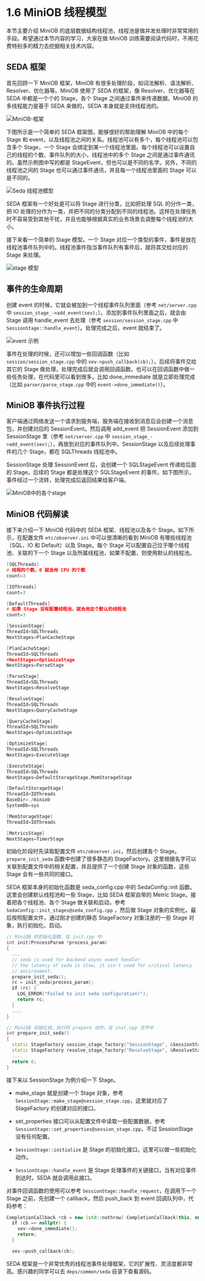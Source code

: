 # 1.6 MiniOB 线程模型

本节主要介绍 MiniOB 的底层数据结构线程池，线程池是做并发处理时非常常用的手段。希望通过本节内容的学习，大家在做 MiniOB 训练需要阅读代码时，不用花费特别多的精力去挖掘相关技术内容。

## SEDA 框架

首先回顾一下 MiniOB 框架，MiniOB 有很多处理阶段，如词法解析、语法解析、Resolver、优化器等。MiniOB 使用了 SEDA 的框架，像 Resolver、优化器等在 SEDA 中都是一个个的 Stage，各个 Stage 之间通过事件来传递数据。MiniOB 的多线程能力是基于 SEDA 来做的，SEDA 本身就是支持线程池的。

![MiniOB-框架](https://obbusiness-private.oss-cn-shanghai.aliyuncs.com/doc/img/kernel-quickstart/V1.0.0/zh-CN/1.database-system-overview/8.miniob-thread-model-01.png)

下图所示是一个简单的 SEDA 框架图，能够很好的帮助理解 MiniOB 中的每个 Stage 和 event，以及线程池之间的关系。线程池可以有多个，每个线程池可以包含多个 Stage，一个 Stage 会绑定到某一个线程池里面。每个线程池可以设置自己的线程的个数、事件队列的大小，线程池中的多个 Stage 之间是通过事件通讯的。虽然示例图中写的都是 StageEvent，但也可以是不同的名字。另外，不同的线程池之间的 Stage 也可以通过事件通讯，并且每一个线程池里面的 Stage 可以是不同的。

![Seda 线程池模型](https://obbusiness-private.oss-cn-shanghai.aliyuncs.com/doc/img/kernel-quickstart/V1.0.0/zh-CN/1.database-system-overview/8.miniob-thread-model-02.png)

SEDA 框架有一个好处是可以将 Stage 进行分类，比如把处理 SQL 的分作一类，把 IO 处理的分作为一类，并把不同的分类分配到不同的线程池。这样在处理任务时不容易受到其他干扰，并且也能够根据真实的业务场景去调整每个线程池的大小。

接下来看一个简单的 Stage 模型。一个 Stage 对应一个类型的事件，事件是放在线程池事件队列中的。线程池事件指当事件队列有事件后，就将其交给对应的 Stage 来处理。

![stage 模型](https://obbusiness-private.oss-cn-shanghai.aliyuncs.com/doc/img/kernel-quickstart/V1.0.0/zh-CN/1.database-system-overview/8.miniob-thread-model-03.png)

## 事件的生命周期

创建 event 的时候，它就会被加到一个线程事件队列里面（参考 `net/server.cpp` 中 `session_stage_->add_event(sev);`）。添加到事件队列里面之后，就会由 Stage 调用 handle_event 去处理（参考 `session/session_stage.cpp` 中 `SessionStage::handle_event`）。处理完成之后，event 就结束了。

![event 示例](https://obbusiness-private.oss-cn-shanghai.aliyuncs.com/doc/img/kernel-quickstart/V1.0.0/zh-CN/1.database-system-overview/8.miniob-thread-model-04.png)

事件在处理的时候，还可以增加一些回调函数（比如 `session/session_stage.cpp` 中的 `sev->push_callback(cb);`），后续将事件交给其它的 Stage 做处理，处理完成后就会调用回调函数。也可以在回调函数中做一些任务处理，在代码里可以看到很多，比如 done_immediate 就是立即处理完成（比如 `parser/parse_stage.cpp` 中的 `event->done_immediate()`）。

## MiniOB 事件执行过程

客户端通过网络发送一个请求到服务端，服务端在接收到消息后会创建一个消息包，并创建对应的 SessionEvent。然后调用 add_event 把 SessionEvent 添加到 SessionStage 里（参考 `net/server.cpp` 中 `session_stage_->add_event(sev);`），再放到对应的事件队列中。SessionStage 以及后续处理事件的几个 Stage，都在 SQLThreads 线程池中。

SessionStage 处理 SessionEvent 后，会创建一个 SQLStageEvent 传递给后面的 Stage。后续的 Stage 都是处理这个 SQLStageEvent 的事件。如下图所示，事件经过一个流转，处理完成后返回结果给客户端。

![MiniOB中的各个stage](https://obbusiness-private.oss-cn-shanghai.aliyuncs.com/doc/img/kernel-quickstart/V1.0.0/zh-CN/1.database-system-overview/8.miniob-thread-model-05.png)

## MiniOB 代码解读

接下来介绍一下 MiniOB 代码中的 SEDA 框架、线程池以及各个 Stage。如下所示，在配置文件 `etc/observer.ini` 中可以很清晰的看到 MiniOB 有哪些线程池（SQL、IO 和 Default）以及 Stage。每个 Stage 可以配置自己位于哪个线程池、关联的下一个 Stage 以及所属线程池，如果不配置，则使用默认的线程池。

```cpp
[SQLThreads]
# 线程的个数，0 就会用 CPU 的个数
count=3

[IOThreads]
count=3

[DefaultThreads]
# 如果 Stage 没有配置线程池，就会用这个默认的线程池
count=3

[SessionStage]
ThreadId=SQLThreads
NextStages=PlanCacheStage

[PlanCacheStage]
ThreadId=SQLThreads
#NextStages=OptimizeStage
NextStages=ParseStage

[ParseStage]
ThreadId=SQLThreads
NextStages=ResolveStage

[ResolveStage]
ThreadId=SQLThreads
NextStages=QueryCacheStage

[QueryCacheStage]
ThreadId=SQLThreads
NextStages=OptimizeStage

[OptimizeStage]
ThreadId=SQLThreads
NextStages=ExecuteStage

[ExecuteStage]
ThreadId=SQLThreads
NextStages=DefaultStorageStage,MemStorageStage

[DefaultStorageStage]
ThreadId=IOThreads
BaseDir=./miniob
SystemDb=sys

[MemStorageStage]
ThreadId=IOThreads

[MetricsStage]
NextStages=TimerStage
```

初始化阶段时先读取配置文件 `etc/observer.ini`，然后创建各个 Stage。 `prepare_init_seda` 函数中创建了很多静态的 StageFactory。这里根据名字可以关联到配置文件中的相关配置，并且提供了一个创建 Stage 对象的函数，这些 Stage 会有一些共同的接口。

SEDA 框架本身的初始化函数是 seda_config.cpp 中的 SedaConfig::init 函数。这里会创建默认线程池和一些 Stage，比如 SEDA 框架自带的 Metric Stage。接着把各个线程池、各个 Stage 做关联和启动，参考 `SedaConfig::init_stages@seda_config.cpp` ，然后做 Stage 对象的实例化。最后按照配置文件，通过刚才创建的静态 StageFactory 对象注册的一些 Stage 对象，执行初始化、启动。

```cpp
// MiniOB 的初始化函数，在 init.cpp 中
int init(ProcessParam *process_param)
{
  ...
  // seda is used for backend async event handler
  // the latency of seda is slow, it isn't used for critical latency
  // environment.
  prepare_init_seda();
  rc = init_seda(process_param);
  if (rc) {
    LOG_ERROR("Failed to init seda configuration!");
    return rc;
  }
  ....
}

// MiniOB 初始化钱，执行的 prepare 动作，在 init.cpp 文件中
int prepare_init_seda()
{
  static StageFactory session_stage_factory("SessionStage", &SessionStage::make_stage);
  static StageFactory resolve_stage_factory("ResolveStage", &ResolveStage::make_stage);
  ....
  return 0;
}

```

接下来以 SessionStage 为例介绍一下 Stage。

- make_stage 就是创建一个 Stage 对象，参考 `SessionStage::make_stage@session_stage.cpp`，这里就对应了 StageFactory 的创建对应的接口。

- set_properties 接口可以从配置文件中读取一些配置数据，参考 `SessionStage::set_properties@session_stage.cpp`，不过 SessionStage 没有任何配置。

- `SessionStage::initialize` 是 Stage 的初始化接口，这里可以做一些初始化动作。

- `SessionStage::handle_event` 是 Stage 处理事件的关键接口，当有对应事件到达时，SEDA 就会调用此接口。

对事件回调函数的使用可以参考 `SessionStage::handle_request`，在调用下一个 Stage 之前，先创建一个 callback，然后 push_back 到 event 回调队列中，代码参考：

```cpp
CompletionCallback *cb = new (std::nothrow) CompletionCallback(this, nullptr);
  if (cb == nullptr) {
    sev->done_immediate();
    return;
  }

  sev->push_callback(cb);
```

SEDA 框架是一个非常优秀的线程池事件处理框架，它的扩展性、灵活度都非常高。感兴趣的同学可以去 `deps/common/seda` 目录下查看源码。
